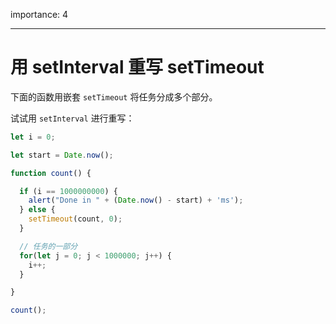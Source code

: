 importance: 4

---

# 用 setInterval 重写 setTimeout

下面的函数用嵌套 `setTimeout` 将任务分成多个部分。

试试用 `setInterval` 进行重写：

```js run
let i = 0;

let start = Date.now();

function count() {

  if (i == 1000000000) {
    alert("Done in " + (Date.now() - start) + 'ms');
  } else {
    setTimeout(count, 0);
  }

  // 任务的一部分
  for(let j = 0; j < 1000000; j++) {
    i++;
  }

}

count();
```
